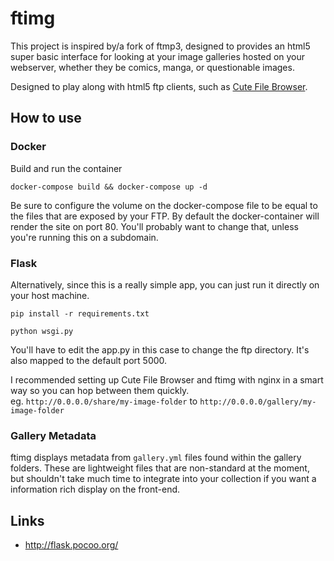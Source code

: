 # ftimg

This project is inspired by/a fork of ftmp3, designed to provides an html5 super basic interface for looking at your image galleries
hosted on your webserver, whether they be comics, manga, or questionable images.

Designed to play along with html5 ftp clients, such as [Cute File Browser](https://github.com/martinaglv/cute-files).

## How to use
### Docker
Build and run the container
```
docker-compose build && docker-compose up -d
```

Be sure to configure the volume on the docker-compose file to be equal to the files that are exposed by your FTP.
By default the docker-container will render the site on port 80.  You'll probably want to change that, unless you're running this on a subdomain.

### Flask
Alternatively, since this is a really simple app, you can just run it directly on your host machine.
```
pip install -r requirements.txt
``` 
```
python wsgi.py
```

You'll have to edit the app.py in this case to change the ftp directory.  It's also mapped to the default port 5000.

I recommended setting up Cute File Browser and ftimg with nginx in a smart way so you can hop between them quickly.  
eg. `http://0.0.0.0/share/my-image-folder` to `http://0.0.0.0/gallery/my-image-folder`

### Gallery Metadata

ftimg displays metadata from `gallery.yml` files found within the gallery folders.  These are lightweight files that
are non-standard at the moment, but shouldn't take much time to integrate into your collection if you want a information
rich display on the front-end.

## Links

* http://flask.pocoo.org/

